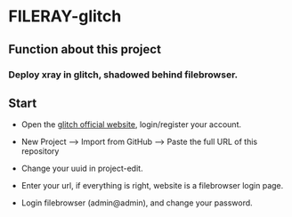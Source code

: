 # FILERAY-glitch

## Function about this project

### Deploy xray in glitch, shadowed behind filebrowser.

## Start

- Open the [glitch official website](https://glitch.com), login/register your account.

- New Project --> Import from GitHub --> Paste the full URL of this repository

- Change your uuid in project-edit.

- Enter your url, if everything is right, website is a filebrowser login page.

- Login filebrowser (admin@admin), and change your password.
